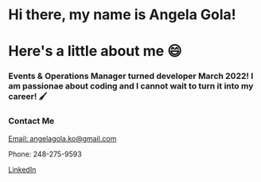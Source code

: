 # Hi there, my name is Angela Gola!
# Here's a little about me 😄

### Events & Operations Manager turned developer March 2022! I am passionae about coding and I cannot wait to turn it into my career! 🖌️

### Contact Me
[Email: angelagola.ko@gmail.com](mailto:angelagola.ko@gmail.com)

Phone: 248-275-9593

[LinkedIn](https://www.linkedin.com/in/angela-gola-46444b92/)


